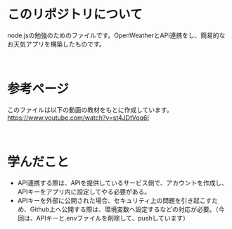 # このリポジトリについて
node.jsの勉強のためのファイルです。OpenWeatherとAPI連携をし、簡易的なお天気アプリを構築したものです。

<br>

# 参考ページ
このファイルは以下の動画の教材をもとに作成しています。
https://www.youtube.com/watch?v=st4JDtVoq6I

<br>

# 学んだこと
- API連携する際は、APIを提供しているサービス側で、アカウントを作成し、APIキーをアプリ内に設定してやる必要がある。
- APIキーを外部に公開された場合、セキュリティ上の問題を引き起こすため、Github上へ公開する際は、環境変数へ設定するなどの対応が必要。（今回は、APIキーと.envファイルを削除して、pushしています）



